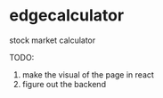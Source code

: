 # edgecalculator
stock market calculator


TODO:
1) make the visual of the page in react
2) figure out the backend 